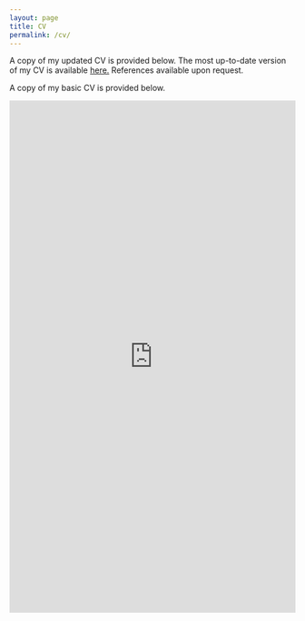 ```yaml
---
layout: page
title: CV
permalink: /cv/
---
```


<p>A copy of my updated CV is provided below. The most up-to-date version of my CV is available <a href="https://github.com/pragyadas0592/pragyadas0592.github.io/blob/master/cv/Pragya_Basic_Resume%20(1).pdf">here.</a> References available upon request.</p>

<p>A copy of my basic CV is provided below. 

<p class='text-right'><a href='https://drive.google.com/file/d/1_3c_U8rhV-RBmVcOF_qmwu3DNz42y4K3/edit' target='_blank'><iframe width='100%' height='900px' frameborder='0' scrolling='yes' class='embed-responsive-item' src='https://drive.google.com/file/d/1_3c_U8rhV-RBmVcOF_qmwu3DNz42y4K3/preview' allowfullscreen></iframe>

